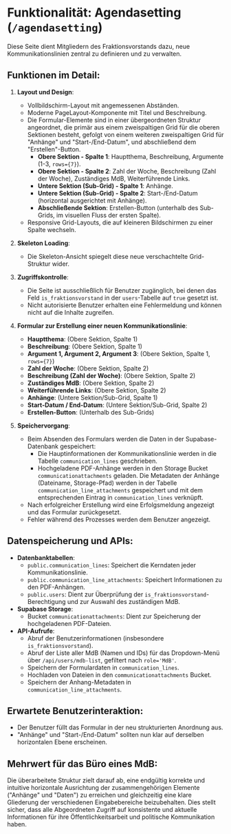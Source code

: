 # Funktionalität: Agendasetting (`/agendasetting`)

Diese Seite dient Mitgliedern des Fraktionsvorstands dazu, neue Kommunikationslinien zentral zu definieren und zu verwalten.

## Funktionen im Detail:

1.  **Layout und Design**:
    *   Vollbildschirm-Layout mit angemessenen Abständen.
    *   Moderne PageLayout-Komponente mit Titel und Beschreibung.
    *   Die Formular-Elemente sind in einer übergeordneten Struktur angeordnet, die primär aus einem zweispaltigen Grid für die oberen Sektionen besteht, gefolgt von einem weiteren zweispaltigen Grid für "Anhänge" und "Start-/End-Datum", und abschließend dem "Erstellen"-Button.
        *   **Obere Sektion - Spalte 1**: Hauptthema, Beschreibung, Argumente (1-3, `rows={7}`).
        *   **Obere Sektion - Spalte 2**: Zahl der Woche, Beschreibung (Zahl der Woche), Zuständiges MdB, Weiterführende Links.
        *   **Untere Sektion (Sub-Grid) - Spalte 1**: Anhänge.
        *   **Untere Sektion (Sub-Grid) - Spalte 2**: Start-/End-Datum (horizontal ausgerichtet mit Anhänge).
        *   **Abschließende Sektion**: Erstellen-Button (unterhalb des Sub-Grids, im visuellen Fluss der ersten Spalte).
    *   Responsive Grid-Layouts, die auf kleineren Bildschirmen zu einer Spalte wechseln.

2.  **Skeleton Loading**:
    *   Die Skeleton-Ansicht spiegelt diese neue verschachtelte Grid-Struktur wider.

3.  **Zugriffskontrolle**:
    *   Die Seite ist ausschließlich für Benutzer zugänglich, bei denen das Feld `is_fraktionsvorstand` in der `users`-Tabelle auf `true` gesetzt ist.
    *   Nicht autorisierte Benutzer erhalten eine Fehlermeldung und können nicht auf die Inhalte zugreifen.

4.  **Formular zur Erstellung einer neuen Kommunikationslinie**:
    *   **Hauptthema**: (Obere Sektion, Spalte 1)
    *   **Beschreibung**: (Obere Sektion, Spalte 1)
    *   **Argument 1, Argument 2, Argument 3**: (Obere Sektion, Spalte 1, `rows={7}`)
    *   **Zahl der Woche**: (Obere Sektion, Spalte 2)
    *   **Beschreibung (Zahl der Woche)**: (Obere Sektion, Spalte 2)
    *   **Zuständiges MdB**: (Obere Sektion, Spalte 2)
    *   **Weiterführende Links**: (Obere Sektion, Spalte 2)
    *   **Anhänge**: (Untere Sektion/Sub-Grid, Spalte 1)
    *   **Start-Datum / End-Datum**: (Untere Sektion/Sub-Grid, Spalte 2)
    *   **Erstellen-Button**: (Unterhalb des Sub-Grids)

5.  **Speichervorgang**:
    *   Beim Absenden des Formulars werden die Daten in der Supabase-Datenbank gespeichert:
        *   Die Hauptinformationen der Kommunikationslinie werden in die Tabelle `communication_lines` geschrieben.
        *   Hochgeladene PDF-Anhänge werden in den Storage Bucket `communicationattachments` geladen. Die Metadaten der Anhänge (Dateiname, Storage-Pfad) werden in der Tabelle `communication_line_attachments` gespeichert und mit dem entsprechenden Eintrag in `communication_lines` verknüpft.
    *   Nach erfolgreicher Erstellung wird eine Erfolgsmeldung angezeigt und das Formular zurückgesetzt.
    *   Fehler während des Prozesses werden dem Benutzer angezeigt.

## Datenspeicherung und APIs:

*   **Datenbanktabellen**:
    *   `public.communication_lines`: Speichert die Kerndaten jeder Kommunikationslinie.
    *   `public.communication_line_attachments`: Speichert Informationen zu den PDF-Anhängen.
    *   `public.users`: Dient zur Überprüfung der `is_fraktionsvorstand`-Berechtigung und zur Auswahl des zuständigen MdB.
*   **Supabase Storage**:
    *   Bucket `communicationattachments`: Dient zur Speicherung der hochgeladenen PDF-Dateien.
*   **API-Aufrufe**:
    *   Abruf der Benutzerinformationen (insbesondere `is_fraktionsvorstand`).
    *   Abruf der Liste aller MdB (Namen und IDs) für das Dropdown-Menü über `/api/users/mdb-list`, gefiltert nach `role='MdB'`.
    *   Speichern der Formulardaten in `communication_lines`.
    *   Hochladen von Dateien in den `communicationattachments` Bucket.
    *   Speichern der Anhang-Metadaten in `communication_line_attachments`.

## Erwartete Benutzerinteraktion:

*   Der Benutzer füllt das Formular in der neu strukturierten Anordnung aus.
*   "Anhänge" und "Start-/End-Datum" sollten nun klar auf derselben horizontalen Ebene erscheinen.

## Mehrwert für das Büro eines MdB:

Die überarbeitete Struktur zielt darauf ab, eine endgültig korrekte und intuitive horizontale Ausrichtung der zusammengehörigen Elemente ("Anhänge" und "Daten") zu erreichen und gleichzeitig eine klare Gliederung der verschiedenen Eingabebereiche beizubehalten. Dies stellt sicher, dass alle Abgeordneten Zugriff auf konsistente und aktuelle Informationen für ihre Öffentlichkeitsarbeit und politische Kommunikation haben. 